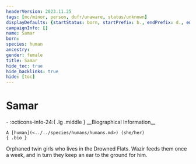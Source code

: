 ```yaml
---
headerVersion: 2023.11.25
tags: [mc/minor, person, dufr/unaware, status/unknown]
displayDefaults: {startStatus: born, startPrefix: b., endPrefix: d., endStatus: died}
campaignInfo: []
name: Samar
born:
species: human
ancestry:
gender: female
title: Samar
hide_toc: true
hide_backlinks: true
hide: [toc]
---
```

# Samar
<div class="grid cards ext-narrow-margin ext-one-column" markdown>
- :octicons-info-24:{ .lg .middle } __Biographical Information__

    A [human](<../../species/humans/humans.md>) (she/her)  
    { .bio }

</div>


Orphaned twin girls who lives in the Drowned Flats. Wazir feeds them once a week, and in turn they keep an ear to the ground for him.